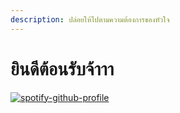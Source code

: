 ```yaml
---
description: ปล่อยให้ไปตามความต้องการของหัวใจ
---
```


# ยินดีต้อนรับจ้าาา

[![spotify-github-profile](https://spotify-github-profile.vercel.app/api/view?uid=21pmwkb7nhic4r2egut7f2t3y\&cover\_image=true\&theme=novatorem\&show\_offline=false\&background\_color=121212\&interchange=false\&bar\_color=53b14f\&bar\_color\_cover=false)](https://github.com/kittinan/spotify-github-profile)
